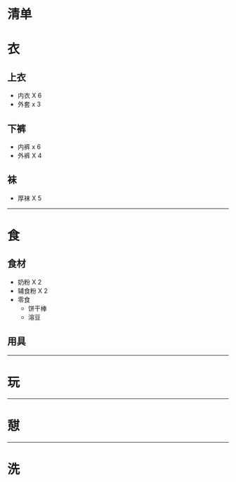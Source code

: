 # 清单

# 衣

## 上衣

* 内衣 X 6
* 外套 x 3

## 下裤

* 内裤 x 6
* 外裤 X 4

## 袜

* 厚袜 X 5



***

# 食

## 食材

* 奶粉 X 2
* 辅食粉 X 2 
* 零食
  * 饼干棒
  * 溶豆

## 用具

***

# 玩

***

# 憇

***

# 洗
